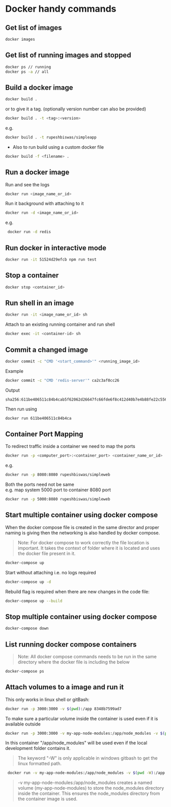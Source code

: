 # Docker handy commands

## Get list of images

```bash
docker images
```

## Get list of running images and stopped

```bash
docker ps // running
docker ps -a // all
```

## Build a docker image

```bash
docker build .
```

or to give it a tag. (optionally version number can also be provided)

```bash
docker build . -t <tag>:<version>
```

e.g.

```bash
docker build . -t rupeshbiswas/simpleapp
```

- Also to run build using a custom docker file

```bash
docker build -f <filename> .
```

## Run a docker image

Run and see the logs

```bash
docker run <image_name_or_id>
```

Run it background with attaching to it

```bash
docker run -d <image_name_or_id>
```

e.g.

```bash
 docker run -d redis
```

## Run docker in interactive mode

```bash
docker run -it 51524d29efcb npm run test
```

## Stop a container

```bash
docker stop <container_id>
```

## Run shell in an image

```bash
docker run -it <image_name_or_id> sh
```

Attach to an existing running container and run shell

```bash
docker exec -it <container-id> sh
```

## Commit a changed image

```bash
docker commit -c "CMD '<start_command>'" <running_image_id>
```

Example

```bash
docker commit -c "CMD 'redis-server'" ca2c3af0cc26
```

Output

```plaintext
sha256:611be406511c84b4cab5f62062d26647fc66fde6f8c412d40b7e4b88fe22c556
```

Then run using

```bash
docker run 611be406511c84b4ca
```

## Container Port Mapping

To redirect traffic inside a container we need to map the ports

```bash
docker run -p <computer_port>:<container_port> <container_name_or_id>
```

e.g.

```bash
docker run -p 8080:8080 rupeshbiswas/simpleweb
```

Both the ports need not be same  
e.g. map system 5000 port to container 8080 port

```bash
docker run -p 5000:8080 rupeshbiswas/simpleweb
```

## Start multiple container using docker compose

When the docker compose file is created in the same director and proper naming is giving then the networking is also handled by docker compose.

> Note: For docker compose to work correctly the file location is important. It takes the context of folder where it is located and uses the docker file present in it.

```bash
docker-compose up
```

Start without attaching i.e. no logs required

```bash
docker-compose up -d
```

Rebuild flag is required when there are new changes in the code file:

```bash
docker-compose up --build
```

## Stop multiple container using docker compose

```bash
docker-compose down
```

## List running docker compose containers

> Note: All docker compose commands needs to be run in the same directory where the docker file is including the below

```bash
docker-compose ps
```

## Attach volumes to a image and run it

This only works in linux shell or gitBash:

```bash
docker run -p 3000:3000 -v $(pwd):/app 8348b7599ad7
```

To make sure a particular volume inside the container is used even if it is available outside

```bash
docker run -p 3000:3000 -v my-app-node-modules:/app/node_modules -v $(pwd -W):/app e2d6f811ad20
```

In this container "/app/node_modules" will be used even if the local development folder contains it.

> The keyword "-W" is only applicable in windows gitbash to get the linux formatted path.

```bash
 docker run -v my-app-node-modules:/app/node_modules -v $(pwd -W):/app -it 185b1055a097 sh
```

> -v my-app-node-modules:/app/node_modules creates a named volume (my-app-node-modules) to store the node_modules directory inside the container.
> This ensures the node_modules directory from the container image is used.
